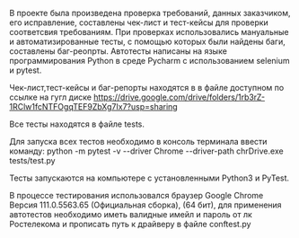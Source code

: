 В проекте была произведена проверка требований, данных заказчиком, его исправление, составлены чек-лист и тест-кейсы для проверки соответсвия требованиям. При проверках использовались мануальные  и автоматизированные тесты, с помощью которых были найдены баги, составлены баг-реопрты. Автотесты написаны на языке программирования Python в среде Pycharm с использованием selenium  и pytest.

Чек-лист,тест-кейсы и баг-репорты находятся в в файле доступном по ссылке на гугл диске
https://drive.google.com/drive/folders/1rb3rZ-1RClw1fcNTFOgqTEF9ZbXg7Ix7?usp=sharing

Все тесты находятся в файле tests.

Для запуска всех тестов необходимо в консоль терминала ввести команду: python -m pytest -v --driver Chrome --driver-path chrDrive.exe tests/test.py

Тесты запускаются на компьютере с установленными Python3 и PyTest.

В процессе тестирования использовался браузер Google Chrome Версия 111.0.5563.65 (Официальная сборка), (64 бит), для применения автотестов необходимо иметь валидные имейл и пароль от лк Ростелекома и прописать путь к драйверу в файле conftest.py
